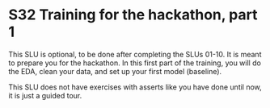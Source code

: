 # S32 Training for the hackathon, part 1

This SLU is optional, to be done after completing the SLUs 01-10. It is meant to prepare you for the hackathon. In this first part of the training, you will do the EDA, clean your data, and set up your first model (baseline).

This SLU does not have exercises with asserts like you have done until now, it is just a guided tour.